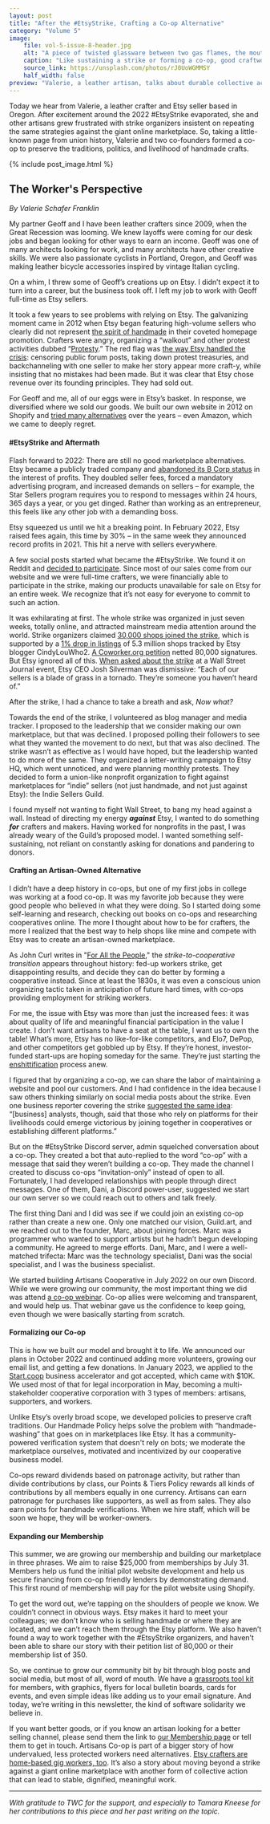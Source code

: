 ```yaml
---
layout: post
title: "After the #EtsyStrike, Crafting a Co-op Alternative"
category: "Volume 5"
image:
    file: vol-5-issue-8-header.jpg
    alt: "A piece of twisted glassware between two gas flames, the mouth on fire, and a hand on the right holding a pair of tweezers touching the top"
    caption: "Like sustaining a strike or forming a co-op, good craftwork takes skill and discipline - or a fire under your butt."
    source_link: https://unsplash.com/photos/rJ0UoWGMMSY
    half_width: false
preview: "Valerie, a leather artisan, talks about durable collective action"
---
```


Today we hear from Valerie, a leather crafter and Etsy seller based in Oregon. After excitement around the 2022 #EtsyStrike evaporated, she and other artisans grew frustrated with strike organizers insistent on repeating the same strategies against the giant online marketplace. So, taking a little-known page from union history, Valerie and two co-founders formed a co-op to preserve the traditions, politics, and livelihood of handmade crafts.

<!-- DO NOT remove the excerpt tag -->
<!--excerpt-->
<!-- remaining content goes below here -->

<!-- DO NOT remove the header image -->
{% include post_image.html %}

## The Worker's Perspective

_By Valerie Schafer Franklin_

My partner Geoff and I have been leather crafters since 2009, when the Great Recession was looming. We knew layoffs were coming for our desk jobs and began looking for other ways to earn an income. Geoff was one of many architects looking for work, and many architects have other creative skills. We were also passionate cyclists in Portland, Oregon, and Geoff was making leather bicycle accessories inspired by vintage Italian cycling. 

On a whim, I threw some of Geoff’s creations up on Etsy. I didn’t expect it to turn into a career, but the business took off. I left my job to work with Geoff full-time as Etsy sellers.

It took a few years to see problems with relying on Etsy. The galvanizing moment came in 2012 when Etsy began featuring high-volume sellers who clearly did not represent [the spirit of handmade](https://web.archive.org/web/20120601031044/) in their coveted homepage promotion. Crafters were angry, organizing a “walkout” and other protest activities dubbed “[Protesty](http://betabeat.com/2012/05/etsy-resellers-faux-handmade-matt-stinchcomb-scaling/https://observer.com/2012/06/controversial-etsy-seller-disappears-from-etsy/).” The red flag was [the way Etsy handled the crisis](https://observer.com/2012/06/controversial-etsy-seller-disappears-from-etsy/): censoring public forum posts, taking down protest treasuries, and backchanneling with one seller to make her story appear more craft-y, while insisting that no mistakes had been made. But it was clear that Etsy chose revenue over its founding principles. They had sold out. 

For Geoff and me, all of our eggs were in Etsy’s basket. In response, we diversified where we sold our goods. We built our own website in 2012 on Shopify and [tried many alternatives](https://medium.com/creators-rising/our-experience-trying-etsy-alternatives-29d230e66bda) over the years – even Amazon, which we came to deeply regret. 

#### #EtsyStrike and Aftermath

Flash forward to 2022: There are still no good marketplace alternatives. Etsy became a publicly traded company and [abandoned its B Corp status](https://qz.com/work/1146365/etsy-made-mistakes-from-which-other-b-corps-can-learn) in the interest of profits. They doubled seller fees, forced a mandatory advertising program, and increased demands on sellers – for example, the Star Sellers program requires you to respond to messages within 24 hours, 365 days a year, or you get dinged. Rather than working as an entrepreneur, this feels like any other job with a demanding boss. 

Etsy squeezed us until we hit a breaking point. In February 2022, Etsy raised fees again, this time by 30% – in the same week they announced record profits in 2021. This hit a nerve with sellers everywhere.

A few social posts started what became the #EtsyStrike. We found it on Reddit and [decided to participate](https://blog.walnutstudiolo.com/2022/04/11/why-were-joining-the-etsy-strike/). Since most of our sales come from our website and we were full-time crafters, we were financially able to participate in the strike, making our products unavailable for sale on Etsy for an entire week. We recognize that it’s not easy for everyone to commit to such an action.

It was exhilarating at first. The whole strike was organized in just seven weeks, totally online, and attracted mainstream media attention around the world. Strike organizers claimed [30,000 shops joined the strike](https://medium.com/creators-rising/thirty-thousand-people-in-17-days-85f0eef86aa8), which is supported by a [1% drop in listings](https://cindylouwho-2.tumblr.com/post/682455802572898305/etsy-strike-2022-recap) of 5.3 million shops tracked by Etsy blogger CindyLouWho2. [A Coworker.org petition](https://www.coworker.org/petitions/cancel-the-fee-increase-work-with-sellers-not-against-us) netted 80,000 signatures. But Etsy ignored all of this. [When asked about the strike](https://www.wsj.com/articles/etsy-chief-executive-stands-by-strategy-of-competing-with-amazon-11649802297) at a Wall Street Journal event, Etsy CEO Josh Silverman was dismissive: “Each of our sellers is a blade of grass in a tornado. They’re someone you haven’t heard of.”

After the strike, I had a chance to take a breath and ask, _Now what?_

Towards the end of the strike, I volunteered as blog manager and media tracker. I proposed to the leadership that we consider making our own marketplace, but that was declined. I proposed polling their followers to see what they wanted the movement to do next, but that was also declined. The strike wasn’t as effective as I would have hoped, but the leadership wanted to do more of the same. They organized a letter-writing campaign to Etsy HQ, which went unnoticed, and were planning monthly protests. They decided to form a union-like nonprofit organization to fight against marketplaces for “indie” sellers (not just handmade, and not just against Etsy): the Indie Sellers Guild.

I found myself not wanting to fight Wall Street, to bang my head against a wall. Instead of directing my energy **_against_** Etsy, I wanted to do something **_for_** crafters and makers. Having worked for nonprofits in the past, I was already weary of the Guild’s proposed model. I wanted something self-sustaining, not reliant on constantly asking for donations and pandering to donors.

#### Crafting an Artisan-Owned Alternative 

I didn’t have a deep history in co-ops, but one of my first jobs in college was working at a food co-op. It was my favorite job because they were good people who believed in what they were doing. So I started doing some self-learning and research, checking out books on co-ops and researching cooperatives online. The more I thought about how to be for crafters, the more I realized that the best way to help shops like mine and compete with Etsy was to create an artisan-owned marketplace. 

As John Curl writes in "[For All the People](url)," the _strike-to-cooperative transition_ appears throughout history: fed-up workers strike, get disappointing results, and decide they can do better by forming a cooperative instead. Since at least the 1830s, it was even a conscious union organizing tactic taken in anticipation of future hard times, with co-ops providing employment for striking workers. 

For me, the issue with Etsy was more than just the increased fees: it was about quality of life and meaningful financial participation in the value I create. I don’t want artisans to have a seat at the table, I want us to own the table! What’s more, Etsy has no like-for-like competitors, and Elo7, DePop, and other competitors get gobbled up by Etsy. If they’re honest, investor-funded start-ups are hoping someday for the same. They’re just starting the [enshittification](https://en.wiktionary.org/wiki/enshittification) process anew. 

I figured that by organizing a co-op, we can share the labor of maintaining a website and pool our customers. And I had confidence in the idea because I saw others thinking similarly on social media posts about the strike. Even one business reporter covering the strike [suggested the same idea](http://archive.today/VOfZB): “[business] analysts, though, said that those who rely on platforms for their livelihoods could emerge victorious by joining together in cooperatives or establishing different platforms.” 

But on the #EtsyStrike Discord server, admin squelched conversation about a co-op. They created a bot that auto-replied to the word “co-op” with a message that said they weren’t building a co-op. They made the channel I created to discuss co-ops “invitation-only” instead of open to all. Fortunately, I had developed relationships with people through direct messages. One of them, Dani, a Discord power-user, suggested we start our own server so we could reach out to others and talk freely.

The first thing Dani and I did was see if we could join an existing co-op rather than create a new one. Only one matched our vision, Guild.art, and we reached out to the founder, Marc, about joining forces. Marc was a programmer who wanted to support artists but he hadn’t begun developing a community. He agreed to merge efforts. Dani, Marc, and I were a well-matched trifecta: Marc was the technology specialist, Dani was the social specialist, and I was the business specialist.

We started building Artisans Cooperative in July 2022 on our own Discord. While we were growing our community, the most important thing we did was attend [a co-op webinar](https://www.usworker.coop/calendar/). Co-op allies were welcoming and transparent, and would help us. That webinar gave us the confidence to keep going, even though we were basically starting from scratch. 

#### Formalizing our Co-op

This is how we built our model and brought it to life. We announced our plans in October 2022 and continued adding more volunteers, growing our email list, and getting a few donations. In January 2023, we applied to the [Start.coop](https://start.coop) business accelerator and got accepted, which came with $10K. We used most of that for legal incorporation in May, becoming a multi-stakeholder cooperative corporation with 3 types of members: artisans, supporters, and workers. 

Unlike Etsy’s overly broad scope, we developed policies to preserve craft traditions. Our Handmade Policy helps solve the problem with “handmade-washing” that goes on in marketplaces like Etsy. It has a community-powered verification system that doesn't rely on bots; we moderate the marketplace ourselves, motivated and incentivized by our cooperative business model. 

Co-ops reward dividends based on patronage activity, but rather than divide contributions by class, our Points & Tiers Policy rewards all kinds of contributions by all members equally in one currency. Artisans can earn patronage for purchases like supporters, as well as from sales. They also earn points for handmade verifications. When we hire staff, which will be soon we hope, they will be worker-owners.

#### Expanding our Membership

This summer, we are growing our membership and building our marketplace in three phrases. We aim to raise $25,000 from memberships by July 31. Members help us fund the initial pilot website development and help us secure financing from co-op friendly lenders by demonstrating demand. This first round of membership will pay for the pilot website using Shopify. 

To get the word out, we’re tapping on the shoulders of people we know. We couldn’t connect in obvious ways. Etsy makes it hard to meet your colleagues; we don't know who is selling handmade or where they are located, and we can’t reach them through the Etsy platform. We also haven’t found a way to work together with the #EtsyStrike organizers, and haven’t been able to share our story with their petition list of 80,000 or their membership list of 350. 

So, we continue to grow our community bit by bit through blog posts and social media, but most of all, word of mouth. We have a [grassroots tool kit](https://artisans.coop/blog/spread-the-word-with-our-grassroots-tools-templates/) for members, with graphics, flyers for local bulletin boards, cards for events, and even simple ideas like adding us to your email signature. And today, we’re writing in this newsletter, the kind of software solidarity we believe in.

If you want better goods, or if you know an artisan looking for a better selling channel, please send them the link to [our Membership page](https://artisans.coop/membership) or tell them to get in touch. Artisans Co-op is part of a bigger story of how undervalued, less protected workers need alternatives. [Etsy crafters are home-based gig workers, too](https://reallifemag.com/home-spun/). It’s also a story about moving beyond a strike against a giant online marketplace with another form of collective action that can lead to stable, dignified, meaningful work. 

<hr>

_With gratitude to TWC for the support, and especially to Tamara Kneese for her contributions to this piece and her past writing on the topic._
